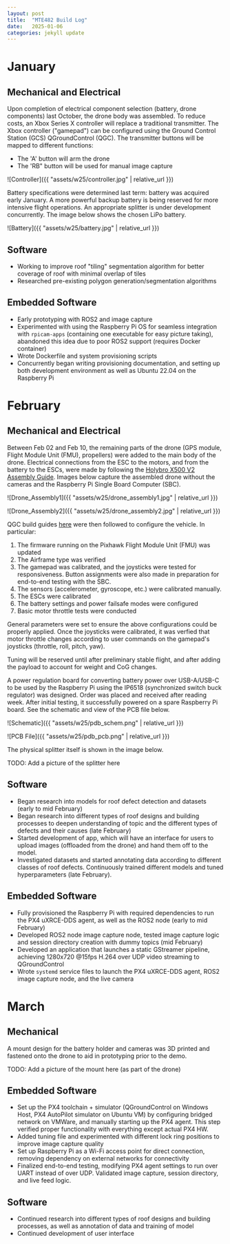 ```yaml
---
layout: post
title:  "MTE482 Build Log"
date:   2025-01-06
categories: jekyll update
---
```


# January

## Mechanical and Electrical
Upon completion of electrical component selection (battery, drone components) last October, the drone body was assembled. To reduce costs, an Xbox Series X controller will replace a traditional transmitter. The Xbox controller ("gamepad") can be configured using the Ground Control Station (GCS) QGroundControl (QGC). The transmitter buttons will be mapped to different functions:
* The 'A' button will arm the drone
* The 'RB" button will be used for manual image capture

![Controller]({{ "assets/w25/controller.jpg" | relative_url }})

Battery specifications were determined last term: battery was acquired early January. A more powerful backup battery is being reserved for more intensive flight operations. An appropriate splitter is under development concurrently. The image below shows the chosen LiPo battery.

![Battery]({{ "assets/w25/battery.jpg" | relative_url }})

## Software
* Working to improve roof "tiling" segmentation algorithm for better coverage of roof with minimal overlap of tiles
* Researched pre-existing polygon generation/segmentation algorithms

## Embedded Software
* Early prototyping with ROS2 and image capture
* Experimented with using the Raspberry Pi OS for seamless integration with `rpicam-apps` (containing one executable for easy picture taking), abandoned this idea due to poor ROS2 support (requires Docker container)
* Wrote Dockerfile and system provisioning scripts
* Concurrently began writing provisioning documentation, and setting up both development environment as well as Ubuntu 22.04 on the Raspberry Pi

# February

## Mechanical and Electrical
Between Feb 02 and Feb 10, the remaining parts of the drone (GPS module, Flight Module Unit (FMU), propellers) were added to the main body of the drone. Electrical connections from the ESC to the motors, and from the battery to the ESCs, were made by following the [Holybro X500 V2 Assembly Guide](https://docs.px4.io/main/en/frames_multicopter/holybro_x500v2_pixhawk6c.html). Images below capture the assembled drone without the cameras and the Raspberry Pi Single Board Computer (SBC). 

![Drone_Assembly1]({{ "assets/w25/drone_assembly1.jpg" | relative_url }})

![Drone_Assembly2]({{ "assets/w25/drone_assembly2.jpg" | relative_url }})

QGC build guides [here](https://docs.qgroundcontrol.com/master/en/qgc-user-guide/setup_view/setup_view.html) were then followed to configure the vehicle. In particular:
1. The firmware running on the Pixhawk Flight Module Unit (FMU) was updated
2. The Airframe type was verified
3. The gamepad was calibrated, and the joysticks were tested for responsiveness. Button assignments were also made in preparation for end-to-end testing with the SBC.
4. The sensors (accelerometer, gyroscope, etc.) were calibrated manually.
5. The ESCs were calibrated
6. The battery settings and power failsafe modes were configured
7. Basic motor throttle tests were conducted

General parameters were set to ensure the above configurations could be properly applied. Once the joysticks were calibrated, it was verfied that motor throttle changes according to user commands on the gamepad's joysticks (throttle, roll, pitch, yaw).

Tuning will be reserved until after preliminary stable flight, and after adding the payload to account for weight and CoG changes.

A power regulation board for converting battery power over USB-A/USB-C to be used by the Raspberry Pi using the IP6518 (synchronized switch buck regulator) was designed. Order was placed and received after reading week. After initial testing, it successfully powered on a spare Raspberry Pi board. See the schematic and view of the PCB file below.

![Schematic]({{ "assets/w25/pdb_schem.png" | relative_url }})

![PCB File]({{ "assets/w25/pdb_pcb.png" | relative_url }})

The physical splitter itself is shown in the image below.

TODO: Add a picture of the splitter here

## Software
* Began research into models for roof defect detection and datasets (early to mid February)
* Began research into different types of roof designs and building processes to deepen understanding of topic and the different types of defects and their causes (late February)
* Started development of app, which will have an interface for users to upload images (offloaded from the drone) and hand them off to the model.
* Investigated datasets and started annotating data according to different classes of roof defects. Continuously trained different models and tuned hyperparameters (late February).

## Embedded Software
* Fully provisioned the Raspberry Pi with required dependencies to run the PX4 uXRCE-DDS agent, as well as the ROS2 node (early to mid February)
* Developed ROS2 node image capture node, tested image capture logic and session directory creation with dummy topics (mid February)
* Developed an application that launches a static GStreamer pipeline, achieving 1280x720 @15fps H.264 over UDP video streaming to QGroundControl
* Wrote `systemd` service files to launch the PX4 uXRCE-DDS agent, ROS2 image capture node, and the live camera

# March

## Mechanical
A mount design for the battery holder and cameras was 3D printed and fastened onto the drone to aid in prototyping prior to the demo.

TODO: Add a picture of the mount here (as part of the drone)

## Embedded Software
* Set up the PX4 toolchain + simulator (QGroundControl on Windows Host, PX4 AutoPilot simulator on Ubuntu VM) by configuring bridged network on VMWare, and manually starting up the PX4 agent. This step verified proper functionality with everything except actual PX4 HW.
* Added tuning file and experimented with different lock ring positions to improve image capture quality
* Set up Raspberry Pi as a Wi-Fi access point for direct connection, removing dependency on external networks for connectivity
* Finalized end-to-end testing, modifying PX4 agent settings to run over UART instead of over UDP. Validated image capture, session directory, and live feed logic.

## Software
* Continued research into different types of roof designs and building processes, as well as annotation of data and training of model
* Continued development of user interface
